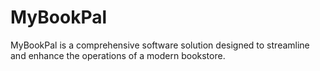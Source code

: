 # MyBookPal
MyBookPal is a comprehensive software solution designed to streamline and enhance the operations of a modern bookstore.
